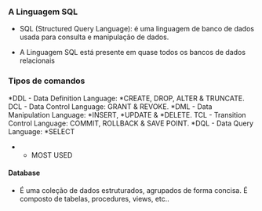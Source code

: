 ### A Linguagem SQL
- SQL (Structured Query Language): é uma linguagem de banco de dados usada para consulta e manipulação
de dados.

- A Linguagem SQL está presente em quase todos os bancos de dados relacionais

### Tipos de comandos

*DDL - Data Definition Language: *CREATE, DROP, ALTER & TRUNCATE.
DCL - Data Control Language: GRANT & REVOKE.
*DML - Data Manipulation Language: *INSERT, *UPDATE & *DELETE.
TCL - Transition Control Language: COMMIT, ROLLBACK & SAVE POINT.
*DQL - Data Query Language: *SELECT

* - MOST USED

#### Database
- É uma coleção de dados estruturados, agrupados de forma concisa. É composto de tabelas, procedures, views, etc..
